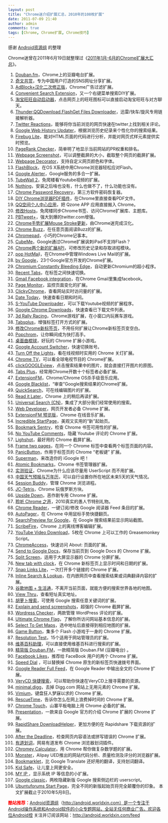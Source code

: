```yaml
---
layout: post
title: "Chrome迷介绍扩展汇总，2010年的108枚扩展"
date: 2011-07-09 21:40
author: admin
comments: true
tags: [Chrome, Chrome扩展, Chrome技巧]
---
```

感谢 <a href="http://android.worldxin.com" target="_blank">Android资源组</a> 的整理

Chrome迷曾在2011年6月19日就整理过《<a href="http://www.chromi.org/archives/12637" target="_blank">2011年1月-6月的Chrome扩展大汇总</a>》。


1.  <a href="http://www.chromi.org/archives/2786" target="_blank">Douban.fm</a>，Chrome上的豆瓣电台扩展。
2.  <a href="http://www.chromi.org/archives/2778" target="_blank">奇文共赏</a>，专为中国用户打造的SNS网址分享扩展。
3.  <a href="http://www.chromi.org/archives/2758" target="_blank">AdBlock+汉化二次修正版</a>，Chrome广告过滤扩展。
4.  <a href="http://www.chromi.org/archives/2689" target="_blank">Convenient Search Extension</a>，又一个右键菜单搜索DIY扩展。
5.  <a href="http://www.chromi.org/archives/2685" target="_blank">淘宝旺旺自动启动器</a>，点击网页上的旺旺图标可以直接启动淘宝旺旺与对方聊天。
6.  <a href="http://www.chromi.org/archives/2682" target="_blank">Thunder,QQDownload,FlashGet Files Downloader</a>，迅雷/快车/旋风专用链接解析器。
7.  <a href="http://www.chromi.org/archives/3039" target="_blank">Twitter Reactions</a>，能够将你当前浏览的网页快速在twitter上找到相关评论。
8.  <a href="http://www.chromi.org/archives/2981" target="_blank">Google Web History Updater</a>，根据浏览历史纪录来个性化你的搜索结果。
9.  <a href="http://www.chromi.org/archives/2971" target="_blank">Firebug Lite</a>，能对HTML页面的代码进行分析，并能对网页式样元素提供实时预览。
10.  <a href="http://www.chromi.org/archives/2956" target="_blank">PageRank Checker</a>，简单明了地显示当前网站的PR权重和排名。
11.  <a href="http://www.chromi.org/archives/2944" target="_blank">Webpage Screenshot</a>，可以调整截屏的大小，截取整个网页的截屏扩展。
12.  <a href="http://www.chromi.org/archives/2920" target="_blank">Webpage Decorator</a>，支持自定义网页颜色和字体。
13.  <a href="http://www.chromi.org/archives/2908" target="_blank">FlashBlock</a>，在OS X系统中用Chrome浏览器轻松应对Flash。
14.  <a href="http://www.chromi.org/archives/2869" target="_blank">Google Alerter</a>，Google服务的多合一扩展。
15.  <a href="http://www.chromi.org/archives/2830" target="_blank">TubeWall 2</a>，免爬楼看Youtube视频的扩展。
16.  <a href="http://www.chromi.org/archives/2811" target="_blank">Nothing</a>，安装之后啥也没有，什么也做不了，什么功能也没有。
17.  <a href="http://www.chromi.org/archives/3312" target="_blank">Chrome Password Recovery</a>，第三方软件密码恢复器。
18.  <a href="http://www.chromi.org/archives/3306" target="_blank">DIY Chrome浏览器PDF插件</a>，在Chrome里直接查看PDF文件。
19.  <a href="http://www.chromi.org/archives/3288" target="_blank">QQ空间个人中心应用</a>，把 Qzone APP 应用直接搬入 Chrome。
20.  <a href="http://www.chromi.org/archives/3261" target="_blank">修改Hosts</a>，免爬楼同步Chrome书签、访问Chrome扩展库、主题库。
21.  <a href="http://www.chromi.org/archives/3235" target="_blank">PBTweet+</a>，强大到爆的twitter.com增强。
22.  <a href="http://www.chromi.org/archives/3129" target="_blank">Chrome手势扩展Mouse Stroke更新</a>，由Chrome迷完成汉化。
23.  <a href="http://www.chromi.org/archives/3126" target="_blank">Chrome Buzz</a>，在任意页面阅读Buzz的扩展。
24.  <a href="http://www.chromi.org/archives/3069" target="_blank">Chromepad</a>，小巧的Chrome记事本。
25.  <a href="http://www.chromi.org/archives/3056" target="_blank">CubeMe</a>，Google通过Chrome扩展讽刺iPad不支持Flash？
26.  <a href="http://www.chromi.org/archives/3421" target="_blank">Chrome两个新的扩展API</a>，可修改历史记录和存取进程模块。
27.  <a href="http://www.chromi.org/archives/3379" target="_blank">pop HotMai</a>l，在Chrome中管理Windows Live Mail的扩展。
28.  <a href="http://www.chromi.org/archives/3339" target="_blank">by Google</a>，23个Google官方开发的Chrome扩展。
29.  <a href="http://www.chromi.org/archives/3328" target="_blank">Chromium Constantly Bleeding Edge</a>，自动更新Chromium的超小程序。
30.  <a href="http://www.chromi.org/archives/3323" target="_blank">Recent Tabs</a>，在标签之间快速切换。
31.  <a href="http://www.chromi.org/archives/3316" target="_blank">Gmail Facebook integration</a>，在Chrome Gmail里集成facebook。
32.  <a href="http://www.chromi.org/archives/3626" target="_blank">Page Monitor</a>，监控页面变化的扩展。
33.  <a href="http://www.chromi.org/archives/3619" target="_blank">ClickyChrome</a>，查看网站实时访问量的扩展。
34.  <a href="http://www.chromi.org/archives/3537" target="_blank">Date Today</a>，快速查看日期和时间。
35.  <a href="http://www.chromi.org/archives/3534" target="_blank">S-YouTube Downloader</a>，可以下载Youtube视频的扩展程序。
36.  <a href="http://www.chromi.org/archives/3523" target="_blank">Google Chrome Downloads</a>，快速查看已下载文件列表。
37.  <a href="http://www.chromi.org/archives/3516" target="_blank">3d Rally Racing</a>，Chrome游戏扩展，在小窗口内玩赛车游戏。
38.  <a href="http://www.chromi.org/archives/3512" target="_blank">Tabsplus</a>，增强标签打开方式的扩展。
39.  <a href="http://www.chromi.org/archives/3503" target="_blank">修改Chrome新标签页</a>，不用任何扩展让Chrome新标签页变空白。
40.  <a href="http://www.chromi.org/archives/3819" target="_blank">Popchrom</a>，让你瞬间成为快打高手。
41.  <a href="http://www.chromi.org/archives/3811" target="_blank">桌面曲棍球</a>，好玩的 Chrome 扩展小游戏。
42.  <a href="http://www.chromi.org/archives/3802" target="_blank">Google Account Switcher</a>，快速切换账号。
43.  <a href="http://www.chromi.org/archives/3798" target="_blank">Turn Off the Lights</a>，看在线视频时实用的 Chrome 关灯扩展。
44.  <a href="http://www.chromi.org/archives/3783" target="_blank">Chrome TV</a>，可以看全球电视节目的 Chrome扩展。
45.  <a href="http://www.chromi.org/archives/3780" target="_blank">clickGOOGLEview</a>，点击搜索结果中的图片，就会直接打开图片的原图。
46.  <a href="http://www.chromi.org/archives/3773" target="_blank">Tabs Plus</a>，经常用Chrome开数十个标签者必备扩展。
47.  <a href="http://www.chromi.org/archives/3721" target="_blank">ExtensionFM</a>，Chrome/Chrome OS杀手级音乐应用。
48.  <a href="http://www.chromi.org/archives/3688" target="_blank">Google Blacklist</a>，“审查”Google搜索结果的Chrome扩展。
49.  <a href="http://www.chromi.org/archives/3965" target="_blank">QuickSearch</a>，可在线编辑图片的扩展。
50.  <a href="http://www.chromi.org/archives/3942" target="_blank">Read it Later</a>，Chrome 上的稍后再读扩展。
51.  <a href="http://www.chromi.org/archives/3922" target="_blank">Universal Search (CN)</a>，集成了大部分我们经常使用的搜索。
52.  <a href="http://www.chromi.org/archives/3897" target="_blank">Web Developer</a>，网页开发者必备 Chrome 扩展。
53.  <a href="http://www.chromi.org/archives/3882" target="_blank">ExtensionFM 预览版</a>，Chrome 在线音乐扩展。
54.  <a href="http://www.chromi.org/archives/3873" target="_blank">Incredible StartPage</a>，美观又实用的“新”起始页。
55.  <a href="http://www.chromi.org/archives/3865" target="_blank">Bookmark Sentry</a>，检查 Chrome 书签可用性的扩展。
56.  <a href="http://www.chromi.org/archives/3849" target="_blank">No YouTube Comments</a>，隐藏 Youtube 评论的 Chrome 扩展。
57.  <a href="http://www.chromi.org/archives/3833" target="_blank">Lighshot</a>，最好用的 Chrome 截屏扩展。
58.  <a href="http://www.chromi.org/archives/3823" target="_blank">Frame two pages</a>，在同一个 Chrome 标签中查看两个标签页面的内容。
59.  <a href="http://www.chromi.org/archives/4120" target="_blank">PanicButton</a>，作用于标签页的 Chrome “老板键” 扩展。
60.  <a href="http://www.chromi.org/archives/4084" target="_blank">Superman</a>，来改造你的 iGoogle 吧！
61.  <a href="http://www.chromi.org/archives/4080" target="_blank">Atomic Bookmarks</a>，Chrome 书签管理器扩展。
62.  <a href="http://www.chromi.org/archives/4047" target="_blank">实测验证</a>，Chrome为什么应该尽量用 UserScript 而不用扩展。
63.  <a href="http://www.chromi.org/archives/4043" target="_blank">中国天气预报与万年历</a>，可以自行设置你所在地区未来5天的天气情况。
64.  <a href="http://www.chromi.org/archives/4026" target="_blank">Session Buddy</a>，管理 Chrome 浏览进程。
65.  <a href="http://www.chromi.org/archives/4018" target="_blank">JC-Tetris</a>，Chrome 玩俄罗斯方块。
66.  <a href="http://www.chromi.org/archives/4007" target="_blank">Upside Down</a>，恶作剧专用 Chrome 扩展。
67.  <a href="http://www.chromi.org/archives/4002" target="_blank">聆听 Chrome 之声</a>，2010真实的愚人节特别礼物。
68.  <a href="http://www.chromi.org/archives/3979" target="_blank">Chrome Reader</a>，一键订阅/修改 Google 阅读器 Feed 条目的扩展。
69.  <a href="http://www.chromi.org/archives/4268" target="_blank">AutoPager</a>，在 Chrome 中用鼠标手势快捷翻页。
70.  <a href="http://www.chromi.org/archives/4263" target="_blank">SearchPreview for Google</a>，在 Google 搜索结果前显示网站截图。
71.  <a href="http://www.chromi.org/archives/4246" target="_blank">ScribeFire</a>，Chrome 上的离线博客编辑扩展。
72.  <a href="http://www.chromi.org/archives/4236" target="_blank">YouTube Video Download</a>，5枚在 Chrome 上可以工作的 Greasemonkey Script。
73.  <a href="http://www.chromi.org/archives/4219" target="_blank">ChromeAccess</a>，快速访问 About: 页面的扩展。
74.  <a href="http://www.chromi.org/archives/4214" target="_blank">Send to Google Docs</a>，保存当前页到 Google Docs 的 Chrome 扩展。
75.  <a href="http://www.chromi.org/archives/4205" target="_blank">Split Screen</a>，适用于大屏显示器的 Chrome 分屏扩展。
76.  <a href="http://www.chromi.org/archives/4183" target="_blank">New tab with clock</a>，在 Chrome 新标签页上显示时间和日期的扩展。
77.  <a href="http://www.chromi.org/archives/4166" target="_blank">Snap Links Lite</a>，一次打开多个链接的 Chrome 扩展。
78.  <a href="http://www.chromi.org/archives/4126" target="_blank">Inline Search &amp; Lookup</a>，在内嵌网页中查看搜索结果或词典翻译内容的扩展。
79.  <a href="http://www.chromi.org/archives/4369" target="_blank">谷歌地图 + 生活通</a>，不离开当前页面，就能方便的搜索世界各地的地图。
80.  <a href="http://www.chromi.org/archives/4330" target="_blank">View Thru</a>，查看短址真实地址。
81.  <a href="http://www.chromi.org/archives/4319" target="_blank">胡萝卜搜索</a>，可使用 Google 搜索任意关键词的扩展。
82.  <a href="http://www.chromi.org/archives/4312" target="_blank">Explain and send screenshots</a>，超强的 Chrome 截屏扩展。
83.  <a href="http://www.chromi.org/archives/4284" target="_blank">Wordress Checker</a>，两款管理 WordPress 评论的扩展。
84.  <a href="http://www.chromi.org/archives/4281" target="_blank">Ultimate Chrome Flag</a>，了解你所访问网站基本信息的扩展。
85.  <a href="http://www.chromi.org/archives/4278" target="_blank">Select To Get Maps</a>，选中地址后直接得到相应地图的扩展。
86.  <a href="http://www.chromi.org/archives/4272" target="_blank">Game Button</a>，集多个 Flash 小游戏于一身的 Chrome 扩展。
87.  <a href="http://www.chromi.org/archives/4487" target="_blank">Resolution Test</a>，15个适用于网站管理员的扩展。
88.  <a href="http://www.chromi.org/archives/4483" target="_blank">维基百科助理</a>，可以直接使用维基百科进行搜索的扩展。<!--more-->
89.  <a href="http://www.chromi.org/archives/4475" target="_blank">精简版 Douban.FM</a>，一款精简版 Douban.FM (豆瓣电台) 。
90.  <a href="http://www.chromi.org/archives/4470" target="_blank">Facebook Likes</a>，推荐给 FaceBook 用户的两个 Chrome 扩展。
91.  <a href="http://www.chromi.org/archives/4452" target="_blank">Speed Dial</a> ，可以替换掉 Chrome 原生的新标签页快速拨号界面。
92.  <a href="http://www.chromi.org/archives/4448" target="_blank">Google Reader Full Feed</a>，在 Google Reader 中输出全文的 Chrome 扩展。
93.  <a href="http://www.chromi.org/archives/4426" target="_blank">VeryCD 快捷搜索</a>，可以帮助你快速在VeryCD上搜寻需要的资源。
94.  <a href="http://www.chromi.org/archives/4398" target="_blank">minimal.digg</a>，去掉 Digg.com 网站上无用元素的 Chrome 扩展。
95.  <a href="http://www.chromi.org/archives/4391" target="_blank">Vimium</a>，键盘狂人梦寐以求的 Chrome 扩展。
96.  <a href="http://www.chromi.org/archives/4386" target="_blank">RescueTime</a>，告诉你怎么在网上浪费掉时间的 Chrome 扩展。
97.  <a href="http://www.chromi.org/archives/4592" target="_blank">Chrome Touch</a>，山寨平板电脑上用 Chrome 必备的扩展。
98.  <a href="http://www.chromi.org/archives/4589" target="_blank">Presentation</a>，一款来自 Google 官方的介绍 Chrome 扩展的 Chrome 扩展。
99.  <a href="http://www.chromi.org/archives/4581" target="_blank">RapidShare DownloadHelper</a>，更加方便的在 Rapidshare 下载资源的扩展。
100.  <a href="http://www.chromi.org/archives/4570" target="_blank">After the Deadline</a>，检查网页内容语法或拼写错误的 Chrome 扩展。
101.  <a href="http://www.chromi.org/archives/4565" target="_blank">有道划词</a>，网易有道发布 Chrome 浏览器划词插件。
102.  <a href="http://www.chromi.org/archives/4562" target="_blank">Chromey Calculator</a>，用 Chrome 帮你做复杂数学题的扩展。
103.  <a href="http://www.chromi.org/archives/4558" target="_blank">Monster</a>，Alipay UED推出的网站代码分析、质量检测及评分的浏览器扩展。
104.  <a href="http://www.chromi.org/archives/4515" target="_blank">Bookmarklet</a>，比 Google Translate 还好用的翻译，支持划词翻译。
105.  <a href="http://www.chromi.org/archives/4499" target="_blank">Kid Safe</a>，让儿童上网更安全。
106.  <a href="http://www.chromi.org/archives/4494" target="_blank">MY IP </a>，显示系统 IP 等信息的小扩展。
107.  <a href="http://www.chromi.org/archives/4612" target="_blank">Google classic</a>，两枚隐藏新版 Google 搜索侧边栏的 userscript。
108.  <a href="http://www.chromi.org/archives/4602" target="_blank">Ubuntuforums Start Page</a>，完全不同的新版起始页将完全颠覆你的印象。
本文扩展截止于2010年5月8日。

**<span style="color: #ff0000;">酷站推荐：</span>**<a href="http://android.worldxin.com" target="_blank">Android资源组</a>（http://android.worldxin.com）是一个专注于Android操作系统和Android软件的小众专题网站，全站无任何商业广告。欢迎各位Android控 关注并订阅该网站：http://android.worldxin.com/feed
